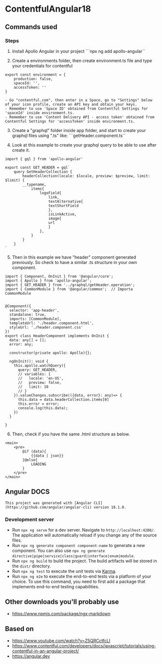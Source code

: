 # ContentfulAngular18

## Commands used
### Steps
1. Install Apollo Angular in your project
```npx ng add apollo-angular``

2. Create a environments folder, then create environment.ts file and type your credentials for contentful
```
export const environment = {
    production: false,
    spaceId: '',
    accessToken: ''
}
```
    - Go "contentful.com", then enter in a Space, go to "Settings" below of your icon profile, create an API key and obtain your keys.
    - Remember to use 'Space ID' obtained from Contentful Settings for 'spaceId' inside environment.ts.
    - Remember to use 'Content Delivery API - access token' obtained from Contentful Settings for 'accessToken' inside environment.ts.



3. Create a "graphql" folder inside app folder, and start to create your graphql files using ".ts" like:
```getHeader.component.ts``

4. Look at this example to create your graphql query to be able to use after create it.
```
import { gql } from 'apollo-angular'

export const GET_HEADER = gql`
    query GetHeaderCollection {
        headerCollection(locale: $locale, preview: $preview, limit: $limit) {
        __typename,
            items{
                logoField{
                    link,
                    textAlternative{
                    textShortField
                    },
                    isLinkActive,
                    image{
                    url
                    }
                },
            }
        }
    }
`
```

5. Then in this example we have "header" component generated previously. So check to have a similar .ts structure in your own component.
```
import { Component, OnInit } from '@angular/core';
import { Apollo } from 'apollo-angular';
import { GET_HEADER } from '../graphql/getHeader.operation';
import { CommonModule } from '@angular/common';  // Importa CommonModule


@Component({
  selector: 'app-header',
  standalone: true,
  imports: [CommonModule],
  templateUrl: './header.component.html',
  styleUrl: './header.component.css'
})
export class HeaderComponent implements OnInit {
  data: any[] = [];
  error: any;

  constructor(private apollo: Apollo){};

  ngOnInit(): void {
    this.apollo.watchQuery({
      query: GET_HEADER,
      // variables: {
      //   locale: 'en-US',
      //   preview: false,
      //   limit: 10
      // }
    }).valueChanges.subscribe(({data, error}: any)=> {
      this.data = data.headerCollection.items[0]
      this.error = error;
      console.log(this.data);
    })
  }

}

```

6. Then, check if you have the same .html structure as below.
```
<main>
    <pre>
        @if (data){
            {{data | json}}
        }@else{
            LOADING
        }
    </pre>
</main>

```


## Angular DOCS
``This project was generated with [Angular CLI](https://github.com/angular/angular-cli) version 18.1.0.``
### Development server
* Run `npx ng serve` for a dev server. Navigate to `http://localhost:4200/`. The application will automatically reload if you change any of the source files.
* Run `npx ng generate component component-name` to generate a new component. You can also use `npx ng generate directive|pipe|service|class|guard|interface|enum|module`.
* Run `npx ng build` to build the project. The build artifacts will be stored in the `dist/` directory.
* Run `npx ng test` to execute the unit tests via [Karma](https://karma-runner.github.io).
* Run `npx ng e2e` to execute the end-to-end tests via a platform of your choice. To use this command, you need to first add a package that implements end-to-end testing capabilities.


## Other downloads you'll probably use
* https://www.npmjs.com/package/ngx-markdown

## Based on
* https://www.youtube.com/watch?v=Z5QRCctfcLI
* https://www.contentful.com/developers/docs/javascript/tutorials/using-contentful-in-an-angular-project/
* https://angular.dev